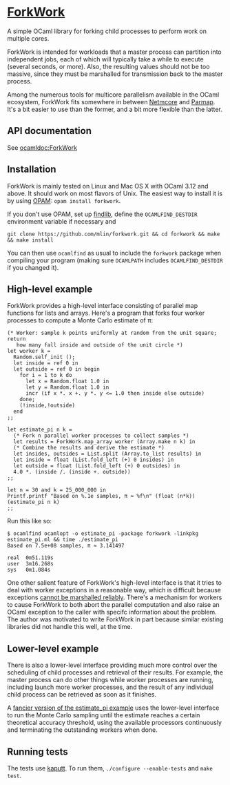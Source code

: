 # [ForkWork](https://github.com/mlin/forkwork)

A simple OCaml library for forking child processes to perform work on multiple cores.

ForkWork is intended for workloads that a master process can partition into independent jobs, each of which will typically take a while to execute (several seconds, or more). Also, the resulting values should not be too massive, since they must be marshalled for transmission back to the master process.

Among the numerous tools for multicore parallelism available in the OCaml ecosystem, ForkWork fits somewhere in between [Netmcore](http://projects.camlcity.org/projects/dl/ocamlnet-3.6.1/doc/html-main/Netmcore.html) and [Parmap](http://www.dicosmo.org/code/parmap/). It's a bit easier to use than the former, and a bit more flexible than the latter.

## API documentation

See [ocamldoc:ForkWork](http://mlin.github.com/forkwork/ForkWork.html)

## Installation

ForkWork is mainly tested on Linux and Mac OS X with OCaml 3.12 and above. It should work on most flavors of Unix. The easiest way to install it is by using [OPAM](http://opam.ocamlpro.com):
`opam install forkwork`.

If you don't use OPAM, set up [findlib](http://projects.camlcity.org/projects/findlib.html),
define the `OCAMLFIND_DESTDIR` environment variable if necessary and

```git clone https://github.com/mlin/forkwork.git && cd forkwork && make && make install```

You can then use `ocamlfind` as usual to include the `forkwork` package when
compiling your program (making sure `OCAMLPATH` includes `OCAMLFIND_DESTDIR` if
you changed it).

## High-level example

ForkWork provides a high-level interface consisting of parallel map functions for lists and arrays. Here's a program that forks four worker processes to compute a Monte Carlo estimate of π:

```
(* Worker: sample k points uniformly at random from the unit square; return
   how many fall inside and outside of the unit circle *)
let worker k =
  Random.self_init ();
  let inside = ref 0 in
  let outside = ref 0 in begin
    for i = 1 to k do
      let x = Random.float 1.0 in
      let y = Random.float 1.0 in
      incr (if x *. x +. y *. y <= 1.0 then inside else outside)
    done;
    (!inside,!outside)
  end
;;

let estimate_pi n k =
  (* Fork n parallel worker processes to collect samples *)
  let results = ForkWork.map_array worker (Array.make n k) in
  (* Combine the results and derive the estimate *)
  let insides, outsides = List.split (Array.to_list results) in
  let inside = float (List.fold_left (+) 0 insides) in
  let outside = float (List.fold_left (+) 0 outsides) in
  4.0 *. (inside /. (inside +. outside))
;;

let n = 30 and k = 25_000_000 in
Printf.printf "Based on %.1e samples, π ≈ %f\n" (float (n*k)) (estimate_pi n k)
;;
```

Run this like so:

```
$ ocamlfind ocamlopt -o estimate_pi -package forkwork -linkpkg estimate_pi.ml && time ./estimate_pi
Based on 7.5e+08 samples, π ≈ 3.141497

real  0m51.119s
user  3m16.268s
sys   0m1.084s
```

One other salient feature of ForkWork's high-level interface is that it tries to deal with worker exceptions in a reasonable way, which is difficult because exceptions [cannot be marshalled reliably](http://caml.inria.fr/mantis/view.php?id=1961). There's a mechanism for workers to cause ForkWork to both abort the parallel computation and also raise an OCaml exception to the caller with specifc information about the problem. The author was motivated to write ForkWork in part because similar existing libraries did not handle this well, at the time.

## Lower-level example

There is also a lower-level interface providing much more control over the scheduling of child processes and retrieval of their results. For example, the master process can do other things while worker processes are running, including launch more worker processes, and the result of any individual child process can be retrieved as soon as it finishes.

A [fancier version of the estimate_pi example](https://github.com/mlin/forkwork/blob/master/examples/estimate_pi_interval.ml) uses the lower-level interface to run the Monte Carlo sampling until the estimate reaches a certain theoretical accuracy threshold, using the available processors continuously and terminating the outstanding workers when done.

## Running tests

The tests use [kaputt](http://kaputt.x9c.fr). To run them, `./configure --enable-tests` and `make test`.
